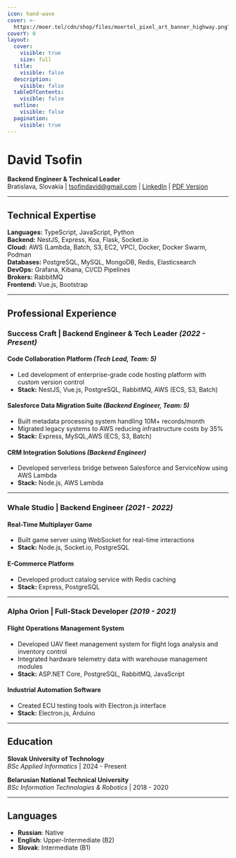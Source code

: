 ```yaml
---
icon: hand-wave
cover: >-
  https://moer.tel/cdn/shop/files/moertel_pixel_art_banner_highway.png?v=1691086755&width=1500
coverY: 0
layout:
  cover:
    visible: true
    size: full
  title:
    visible: false
  description:
    visible: false
  tableOfContents:
    visible: false
  outline:
    visible: false
  pagination:
    visible: true
---
```


# David Tsofin

**Backend Engineer & Technical Leader**  
Bratislava, Slovakia |
[tsofindavid@gmail.com](mailto:tsofindavid@gmail.com) |
[LinkedIn](https://www.linkedin.com/in/best-of-the-best-backend-developer) |
[PDF Version](https://github.com/tsofindavid-personal/cv/raw/main/david-tsofin-cv.pdf)

---

## Technical Expertise  

**Languages:** TypeScript, JavaScript, Python  
**Backend:** NestJS, Express, Koa, Flask, Socket.io  
**Cloud:** AWS (Lambda, Batch, S3, EC2, VPC), Docker, Docker Swarm, Podman  
**Databases:** PostgreSQL, MySQL, MongoDB, Redis, Elasticsearch  
**DevOps:** Grafana, Kibana, CI/CD Pipelines  
**Brokers:** RabbitMQ  
**Frontend:** Vue.js, Bootstrap

---

## Professional Experience

### **Success Craft** | Backend Engineer & Tech Leader *(2022 - Present)*  

#### Code Collaboration Platform *(Tech Lead, Team: 5)*  

- Led development of enterprise-grade code hosting platform with custom version control  
- **Stack:** NestJS, Vue.js, PostgreSQL, RabbitMQ, AWS (ECS, S3, Batch)  

#### Salesforce Data Migration Suite *(Backend Engineer, Team: 5)*  

- Built metadata processing system handling 10M+ records/month
- Migrated legacy systems to AWS reducing infrastructure costs by 35%  
- **Stack:** Express, MySQL,AWS (ECS, S3, Batch)

#### CRM Integration Solutions *(Backend Engineer)*  

- Developed serverless bridge between Salesforce and ServiceNow using AWS Lambda  
- **Stack:** Node.js, AWS Lambda  

---

### **Whale Studio** | Backend Engineer *(2021 - 2022)*  

#### Real-Time Multiplayer Game  

- Built game server using WebSocket for real-time interactions  
- **Stack:** Node.js, Socket.io, PostgreSQL  

#### E-Commerce Platform  

- Developed product catalog service with Redis caching  
- **Stack:** Express, PostgreSQL  

---

### **Alpha Orion** | Full-Stack Developer *(2019 - 2021)*  

#### Flight Operations Management System  

- Developed UAV fleet management system for flight logs analysis and inventory control  
- Integrated hardware telemetry data with warehouse management modules  
- **Stack:** ASP.NET Core, PostgreSQL, RabbitMQ, JavaScript

#### Industrial Automation Software  

- Created ECU testing tools with Electron.js interface  
- **Stack:** Electron.js, Arduino

---

## Education  

**Slovak University of Technology**  
*BSc Applied Informatics* | 2024 - Present  

**Belarusian National Technical University**  
*BSc Information Technologies & Robotics* | 2018 - 2020  

---

## Languages  

- **Russian**: Native  
- **English**: Upper-Intermediate (B2)  
- **Slovak**: Intermediate (B1)
